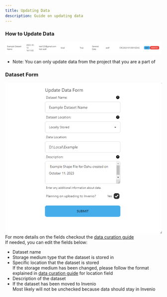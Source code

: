 ```yaml
---
title: Updating Data
description: Guide on updating data
---
```


### How to Update Data
![Update Data Table](../../../../../assets/uid-tool/uid-tool-13.png)
- Note: You can only update data from the project that you are a part of

### Dataset Form
![Update Data Form](../../../../../assets/uid-tool/uid-tool-14.png)
For more details on the fields checkout the [data curation guide](/data-management/uid-tool/guides/updating-data)<br>
If needed, you can edit the fields below:
- Dataset name
- Storage medium type that the dataset is stored in
- Specific location that the dataset is stored<br>If the storage medium has been changed, please follow the format explained in [data curation guide](/data-management/uid-tool/guides/updating-data) for location field
- Description of the dataset
- If the dataset has been moved to Invenio<br>Most likely will not be unchecked because data should stay in Invenio